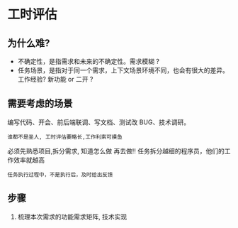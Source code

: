 # 工时评估

## 为什么难?

- 不确定性，是指需求和未来的不确定性。需求模糊 ?
- 任务场景，是指对于同一个需求，上下文场景环境不同，也会有很大的差异。工作经验? 新功能 or 二开 ?

## 需要考虑的场景

编写代码、开会、前后端联调、写文档、测试改 BUG、技术调研。

`谁都不是圣人, 工时评估要略长,工作利索可摸鱼`

必须先熟悉项目,拆分需求, 知道怎么做 再去做!! 任务拆分越细的程序员，他们的工作效率就越高

`任务执行过程中，不是执行后，及时给出反馈`

## 步骤

1. 梳理本次需求的功能需求矩阵, 技术实现
